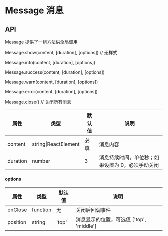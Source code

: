 # Message 消息

<example />

## API 
Message 提供了一组方法供全局调用

Message.show(content, \[duration], \[options]) // 无样式

Message.info(content, \[duration], \[options])

Message.success(content, \[duration], \[options])

Message.warn(content, \[duration], \[options])

Message.error(content, \[duration], \[options])

Message.close() // 关闭所有消息

| 属性 | 类型 | 默认值 | 说明 |
| --- | --- | --- | --- |
| content | string\|ReactElement | 必填 | 消息内容 |
| duration | number | 3 | 消息持续时间，单位秒；如果设置为 0，必须手动关闭 |


#### options

| 属性 | 类型 | 默认值 | 说明 |
| --- | --- | --- | --- |
| onClose | function | 无 | 关闭后回调事件 |
| position | string | 'top' | 消息显示的位置，可选值 \['top', 'middle'] |